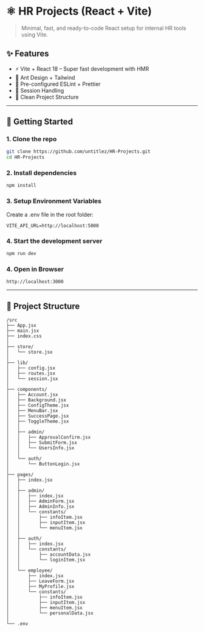 # ⚛️  HR Projects (React + Vite)

> Minimal, fast, and ready-to-code React setup for internal HR tools using Vite.

## ✨ Features

- ⚡ Vite + React 18 – Super fast development with HMR
- 🎨 Ant Design + Tailwind
- 🔧 Pre-configured ESLint + Prettier
- 🔑 Session Handling
- 📂 Clean Project Structure

---

## 🚀 Getting Started
### 1. Clone the repo

```bash
git clone https://github.com/untitlez/HR-Projects.git
cd HR-Projects
```

### 2. Install dependencies
```bash
npm install
```

### 3. Setup Environment Variables
Create a .env file in the root folder:
```env
VITE_API_URL=http://localhost:5000
```

### 4. Start the development server
```bash
npm run dev
```

### 4. Open in Browser
```plaintext
http://localhost:3000
```

---

## 📂 Project Structure
```plaintext
/src
├── App.jsx                 
├── main.jsx                
├── index.css               
│
├── store/                  
│   └── store.jsx
│
├── lib/                    
│   ├── config.jsx          
│   ├── routes.jsx          
│   └── session.jsx         
│
├── components/             
│   ├── Account.jsx
│   ├── Background.jsx
│   ├── ConfigTheme.jsx
│   ├── MenuBar.jsx
│   ├── SuccessPage.jsx
│   ├── ToggleTheme.jsx
│   │
│   ├── admin/              
│   │   ├── ApprovalConfirm.jsx
│   │   ├── SubmitForm.jsx
│   │   └── UsersInfo.jsx
│   │
│   └── auth/               
│       └── ButtonLogin.jsx
│
├── pages/                  
│   ├── index.jsx           
│   │
│   ├── admin/              
│   │   ├── index.jsx
│   │   ├── AdminForm.jsx
│   │   ├── AdminInfo.jsx
│   │   └── constants/
│   │       ├── infoItem.jsx
│   │       ├── inputItem.jsx
│   │       └── menuItem.jsx
│   │
│   ├── auth/               
│   │   ├── index.jsx
│   │   └── constants/
│   │       ├── accountData.jsx
│   │       └── loginItem.jsx
│   │
│   └── employee/           
│       ├── index.jsx
│       ├── LeaveForm.jsx
│       ├── MyProfile.jsx
│       └── constants/
│           ├── infoItem.jsx
│           ├── inputItem.jsx
│           ├── menuItem.jsx
│           └── personalData.jsx
│
└── .env
```
